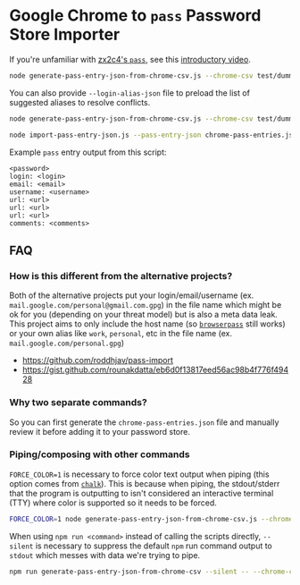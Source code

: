 # Google Chrome to `pass` Password Store Importer

If you're unfamiliar with [zx2c4's `pass`](https://www.passwordstore.org/), see this [introductory video](https://www.youtube.com/watch?v=FhwsfH2TpFA).

```sh
node generate-pass-entry-json-from-chrome-csv.js --chrome-csv test/dummy-chrome-passwords.csv
```

You can also provide `--login-alias-json` file to preload the list of suggested aliases
to resolve conflicts.

```sh
node generate-pass-entry-json-from-chrome-csv.js --chrome-csv test/dummy-chrome-passwords.csv --login-alias-json login-aliases.json
```

```sh
node import-pass-entry-json.js --pass-entry-json chrome-pass-entries.json
```

Example `pass` entry output from this script:

```
<password>
login: <login>
email: <email>
username: <username>
url: <url>
url: <url>
url: <url>
comments: <comments>
```

## FAQ

### How is this different from the alternative projects?

Both of the alternative projects put your login/email/username
(ex. `mail.google.com/personal@gmail.com.gpg`) in the file name which might be ok for you
(depending on your threat model) but is also a meta data leak. This project aims to only
include the host name (so
[`browserpass`](https://github.com/browserpass/browserpass-extension?tab=readme-ov-file#organizing-password-store)
still works) or your own alias like `work`, `personal`, etc in the file name
(ex. `mail.google.com/personal.gpg`)

- https://github.com/roddhjav/pass-import
- https://gist.github.com/rounakdatta/eb6d0f13817eed56ac98b4f776f49428

### Why two separate commands?

So you can first generate the `chrome-pass-entries.json` file and manually review it before
adding it to your password store.

### Piping/composing with other commands

`FORCE_COLOR=1` is necessary to force color text output when piping (this option comes
from
[`chalk`](https://github.com/chalk/chalk/tree/v4.1.2?tab=readme-ov-file#chalksupportscolor)).
This is because when piping, the stdout/stderr that the program is outputting to isn't
considered an interactive terminal (TTY) where color is supported so it needs to be forced.

```sh
FORCE_COLOR=1 node generate-pass-entry-json-from-chrome-csv.js --chrome-csv test/dummy-chrome-passwords.csv --login-alias-json login-aliases.json | jq .
```

When using `npm run <command>` instead of calling the scripts directly, `--silent` is
necessary to suppress the default `npm` run command output to `stdout` which messes with
data we're trying to pipe.

```sh
npm run generate-pass-entry-json-from-chrome-csv --silent -- --chrome-csv test/dummy-chrome-passwords.csv --login-alias-json login-aliases.json
```
